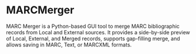 # MARCMerger
MARC Merger is a Python-based GUI tool to merge MARC bibliographic records from Local and External sources.  It provides a side-by-side preview of Local, External, and Merged records, supports gap-filling merge,  and allows saving in MARC, Text, or MARCXML formats.
